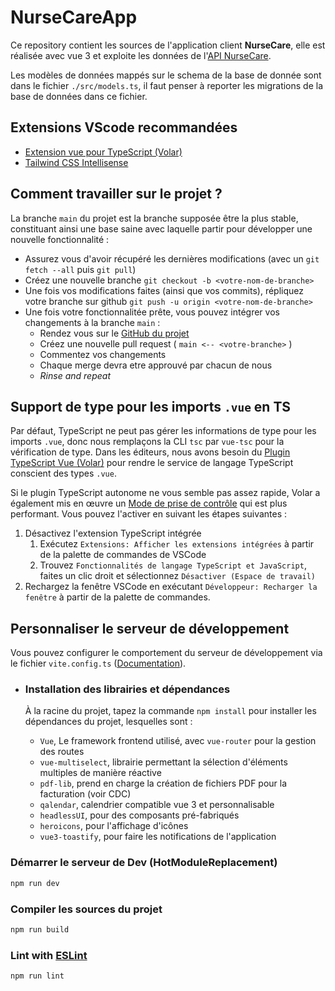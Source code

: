 # NurseCareApp

Ce repository contient les sources de l'application client **NurseCare**, elle est réalisée avec vue 3 et exploite les données de l'[API NurseCare](https://github.com/Kaboufl/NurseCare).

Les modèles de données mappés sur le schema de la base de donnée sont dans le fichier `./src/models.ts`, il faut penser à reporter les migrations de la base de données dans ce fichier.

## Extensions VScode recommandées

 - [Extension vue pour TypeScript (Volar)](https://marketplace.visualstudio.com/items?itemName=Vue.vscode-typescript-vue-plugin)
 - [Tailwind CSS Intellisense](https://marketplace.visualstudio.com/items?itemName=bradlc.vscode-tailwindcss)

## Comment travailler sur le projet ?

La branche `main` du projet est la branche supposée être la plus stable, constituant ainsi une base saine avec laquelle partir pour développer une nouvelle fonctionnalité :

- Assurez vous d'avoir récupéré les dernières modifications (avec un `git fetch --all` puis `git pull`)
- Créez une nouvelle branche `git checkout -b <votre-nom-de-branche>`
- Une fois vos modifications faites (ainsi que vos commits), répliquez votre branche sur github `git push -u origin <votre-nom-de-branche>`
- Une fois votre fonctionnalitée prête, vous pouvez intégrer vos changements à la branche `main` :
  - Rendez vous sur le [GitHub du projet](https://github.com/Kaboufl/NurseCare)
  - Créez une nouvelle pull request ( `main <-- <votre-branche>` )
  - Commentez vos changements
  - Chaque merge devra etre approuvé par chacun de nous
  - _Rinse and repeat_

## Support de type pour les imports `.vue` en TS
Par défaut, TypeScript ne peut pas gérer les informations de type pour les imports `.vue`, donc nous remplaçons la CLI `tsc` par `vue-tsc` pour la vérification de type. Dans les éditeurs, nous avons besoin du [Plugin TypeScript Vue (Volar)](https://marketplace.visualstudio.com/items?itemName=Vue.vscode-typescript-vue-plugin) pour rendre le service de langage TypeScript conscient des types `.vue`.

Si le plugin TypeScript autonome ne vous semble pas assez rapide, Volar a également mis en œuvre un [Mode de prise de contrôle](https://github.com/johnsoncodehk/volar/discussions/471#discussioncomment-1361669) qui est plus performant. Vous pouvez l'activer en suivant les étapes suivantes :

1. Désactivez l'extension TypeScript intégrée
   1. Exécutez `Extensions: Afficher les extensions intégrées` à partir de la palette de commandes de VSCode
   2. Trouvez `Fonctionnalités de langage TypeScript et JavaScript`, faites un clic droit et sélectionnez `Désactiver (Espace de travail)`
2. Rechargez la fenêtre VSCode en exécutant `Développeur: Recharger la fenêtre` à partir de la palette de commandes.

## Personnaliser le serveur de développement

Vous pouvez configurer le comportement du serveur de développement via le fichier `vite.config.ts` ([Documentation](https://vitejs.dev/config/)).

- ### Installation des librairies et dépendances

  À la racine du projet, tapez la commande `npm install` pour installer les dépendances du projet, lesquelles sont :

    - ``Vue``, Le framework frontend utilisé, avec `vue-router` pour la gestion des routes
    - ``vue-multiselect``, librairie permettant la sélection d'éléments multiples de manière réactive
    - ``pdf-lib``, prend en charge la création de fichiers PDF pour la facturation (voir CDC)
    - ``qalendar``, calendrier compatible vue 3 et personnalisable
    - ``headlessUI``, pour des composants pré-fabriqués
    - ``heroicons``, pour l'affichage d'icônes
    - ``vue3-toastify``, pour faire les notifications de l'application

### Démarrer le serveur de Dev (HotModuleReplacement)

```sh
npm run dev
```

### Compiler les sources du projet

```sh
npm run build
```

### Lint with [ESLint](https://eslint.org/)

```sh
npm run lint
```


